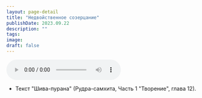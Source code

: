 ```yaml
---
layout: page-detail
title: "Недвойственное созерцание"
publishDate: 2023.09.22
description: ""
tags:
image:
draft: false
---
```


<audio title="2023.09.22 - Недвойственное созерцание.mp3" src="https://filer-api.advayta.org/v1.0/public/files/75399" controls=""></audio>

* Текст "Шива-пурана" (Рудра-самхита, Часть 1 "Творение", глава 12).

  
